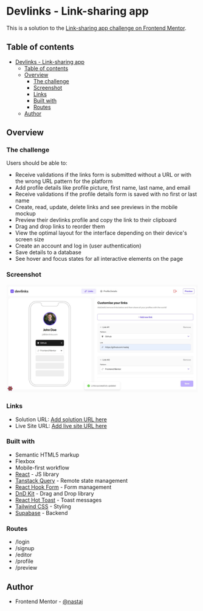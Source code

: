 # Devlinks - Link-sharing app

This is a solution to the [Link-sharing app challenge on Frontend Mentor](https://www.frontendmentor.io/challenges/linksharing-app-Fbt7yweGsT).

## Table of contents

- [Devlinks - Link-sharing app](#devlinks---link-sharing-app)
  - [Table of contents](#table-of-contents)
  - [Overview](#overview)
    - [The challenge](#the-challenge)
    - [Screenshot](#screenshot)
    - [Links](#links)
    - [Built with](#built-with)
    - [Routes](#routes)
  - [Author](#author)

## Overview

### The challenge

Users should be able to:

- Receive validations if the links form is submitted without a URL or with the wrong URL pattern for the platform
- Add profile details like profile picture, first name, last name, and email
- Receive validations if the profile details form is saved with no first or last name
- Create, read, update, delete links and see previews in the mobile mockup
- Preview their devlinks profile and copy the link to their clipboard
- Drag and drop links to reorder them
- View the optimal layout for the interface depending on their device's screen size
- Create an account and log in (user authentication)
- Save details to a database
- See hover and focus states for all interactive elements on the page

### Screenshot

![](./screenshot.jpg)

### Links

- Solution URL: [Add solution URL here](https://your-solution-url.com)
- Live Site URL: [Add live site URL here](https://your-live-site-url.com)

### Built with

- Semantic HTML5 markup
- Flexbox
- Mobile-first workflow
- [React](https://reactjs.org/) - JS library
- [Tanstack Query](https://tanstack.com/query/latest) - Remote state management
- [React Hook Form](https://www.react-hook-form.com/) - Form management
- [DnD Kit](https://dndkit.com/) - Drag and Drop library
- [React Hot Toast](https://react-hot-toast.com/) - Toast messages
- [Tailwind CSS](https://tailwindcss.com/) - Styling
- [Supabase](https://supabase.com/) - Backend

### Routes

- /login
- /signup
- /editor
- /profile
- /preview

## Author

- Frontend Mentor - [@nastaj](https://www.frontendmentor.io/profile/nastaj)
